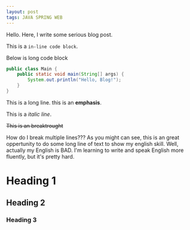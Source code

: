```yaml
---
layout: post
tags: JAVA SPRING WEB
---
```

Hello. Here, I write some serious blog post.

This is a `in-line code block`.

Below is long code block

```java
public class Main {
    public static void main(String[] args) {
        System.out.println("Hello, Blog!");
    }
}
```

This is a long line. this is an **emphasis**.

This is a *italic line*.

~~This is an breaktrought~~


How do I break multiple lines??? As you might can see, this is an great
oppertunity to do some long line of text to show my english skill. Well,
actually my English is BAD. I'm learning to write and speak English more
fluently, but it's pretty hard.

# Heading 1
## Heading 2
### Heading 3
